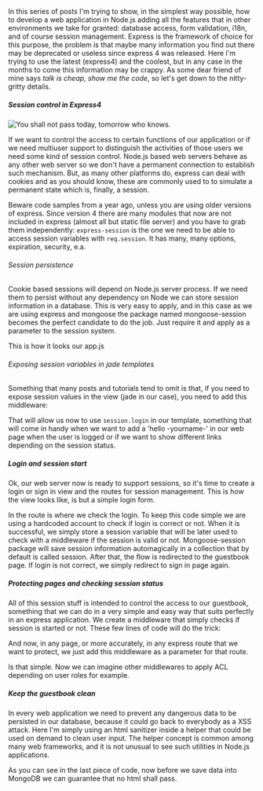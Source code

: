 <p>In this series of posts I'm trying to show, in the simplest way possible, how to develop a web application in Node.js adding all the features that in other environments we take for granted: database access, form validation, i18n, and of course session management. Express is the framework of choice for this purpose, the problem is that maybe many information you find out there may be deprecated or useless since express 4 was released. Here I'm trying to use the latest (express4) and the coolest, but in any case in the months to come this information may be crappy. As some dear friend of mine says <i>talk is cheap, show me the code</i>, so let's get down to the nitty-gritty details.</p>

<h5>Session control in Express4</h5>
<img src="http://www.pello.info/images/YouShallNotPass.jpg" title="Your session never expires for me"  alt="You shall not pass today, tomorrow who knows.">
<p>If we want to control the access to certain functions of our application or if we need multiuser support to distinguish the activities of those users we need some kind of session control. Node.js based web servers behave as any other web server so we don't have a permanent connection to establish such mechanism. But, as many other platforms do, express can deal with cookies and as you should know, these are commonly used to to simulate a permanent state which is, finally, a session.</p>

<p>Beware code samples from a year ago, unless you are using older versions of express. Since version 4 there are many modules that now are not included in express (almost all but static file server) and you have to grab them independently: <code>express-session</code> is the one we need to be able to access session variables with <code>req.session</code>. It has many, many options, expiration, security, e.a. </p>

<h6>Session persistence</h6>
<p>Cookie based sessions will depend on Node.js server process. If we need them to persist without any dependency on Node we can store session information in a database. This is very easy to apply, and in this case as we are using express and mongoose the package named mongoose-session becomes the perfect candidate to do the job. Just require it and apply as a parameter to the session system.</p>

<p>This is how it looks our app.js</p>

<script src="https://gist.github.com/pello-io/93c699e75b67ccc83001.js"></script>

<h6>Exposing session variables in jade templates</h6>
<p>Something that many posts and tutorials tend to omit is that, if you need to expose session values in the view (jade in our case), you need to add this middleware:</p>

<script src="https://gist.github.com/pello-io/f3e499543294eb3d5d70.js"></script>

<p>That will allow us now to use <code>session.login</code> in our template, something that will come in handy when we want to add a 'hello -yourname-' in our web page when the user is logged or if we want to show different links depending on the session status.</p>

<h5>Login and session start</h5>
<p>Ok, our web server now is ready to support sessions, so it's time to create a login or sign in view and the routes for session management. This is how the view looks like, is but a simple login form.</p>

<script src="https://gist.github.com/pello-io/eb17c196eea1b9ff8730.js"></script>

<p>In the route is where we check the login. To keep this code simple we are using a hardcoded account to check if login is correct or not. When it is successful, we simply store a session variable that will be later used to check with a middleware if the session is valid or not. Mongoose-session package will save session information automagically in a collection that by default is called session. After that, the flow is redirected to the guestbook page. If login is not correct, we simply redirect to sign in page again.</p>

<script src="https://gist.github.com/pello-io/3d194937bcb4478442ee.js"></script>

<h5>Protecting pages and checking session status</h5>
<p>All of this session stuff is intended to control the access to our guestbook, something that we can do in a very simple and easy way that suits perfectly in an express application. We create a middleware that simply checks if session is started or not. These few lines of code will do the trick:</p>

<script src="https://gist.github.com/pello-io/fe743f3f7a8cd382cc79.js"></script>

<p>And now, in any page, or more accurately, in any express route that we want to protect, we just add this middleware as a parameter for that route.</p>

<script src="https://gist.github.com/pello-io/d3631d6d10440a26657f.js"></script>

<p>Is that simple. Now we can imagine other middlewares to apply ACL depending on user roles for example.</p>

<h5>Keep the guestbook clean</h5>
<p>In every web application we need to prevent any dangerous data to be persisted in our database, because it could go back to everybody as a XSS attack. Here I'm simply using an html sanitizer inside a helper that could be used on demand to clean user input. The helper concept is common among many web frameworks, and it is not unusual to see such utilities in Node.js applications.</p>

<p>As you can see in the last piece of code, now before we save data into MongoDB we can guarantee that no html shall pass.</p>
